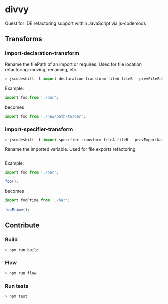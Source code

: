 # divvy
Quest for IDE refactoring support within JavaScript via js-codemods

## Transforms

### import-declaration-transform

Rename the filePath of an import or requires. Used for file location refactoring: moving, renaming, etc.

```js
> jscodeshift -t import-declaration-transform fileA fileB --prevFilePath=./bar --nextFilePath=./new/path/to/bar
```

Example:

```js
import foo from './bar';
```

 becomes

 ```js
import foo from './new/path/to/bar';
 ```

### import-specifier-transform

```js
> jscodeshift -t import-specifier-transform fileA fileB --prevExportName=foo --nextExportName=fooPrime
```

Rename the imported variable. Used for file exports refactoring.

```js

```

Example:

```js
import foo from './bar';

foo();
```

 becomes

 ```js
import fooPrime from './bar';

fooPrime();
 ```

## Contribute

### Build
```js
> npm run build
```

### Flow
```js
> npm run flow
```

### Run tests
```js
> npm test
```
